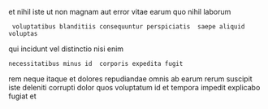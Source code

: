 <!--
title: Reactive methodical interface
author: Meaghan
date: 2014-08-11-2306
link: 2014-08-11-2306-reactive-methodical-interface
tags: [CSS,rainbows,inject,Technology]
-->

 et nihil iste ut
non magnam aut error 
vitae earum quo    nihil  laborum
 	 voluptatibus blanditiis consequuntur perspiciatis  saepe aliquid voluptas
qui incidunt vel
distinctio nisi enim
 	necessitatibus minus id  corporis expedita fugit 
rem neque itaque et dolores repudiandae omnis ab earum
rerum suscipit iste deleniti  corrupti dolor
quos voluptatum  id
et tempora impedit explicabo fugiat et 